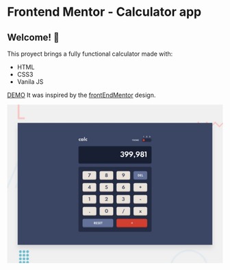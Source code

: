# Frontend Mentor - Calculator app

## Welcome! 👋

This proyect brings a fully functional calculator made with:
<ul>
  <li>HTML</li>
  <li>CSS3</li>
  <li>Vanila JS</li>  
</ul>
<a href="https://adricappelletti.github.io/Calculator/">DEMO</a>
It was inspired by the <a href="https://www.frontendmentor.io/challenges">frontEndMentor</a> design.

![Design preview for the Calculator app coding challenge](./design/desktop-preview.jpg)


